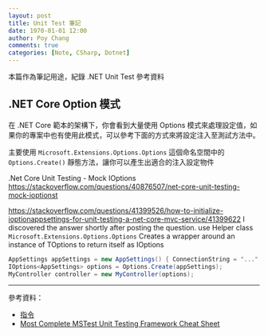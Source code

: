 ```yaml
---
layout: post
title: Unit Test 筆記
date: 1970-01-01 12:00
author: Poy Chang
comments: true
categories: [Note, CSharp, Dotnet]
---
```


本篇作為筆記用途，紀錄 .NET Unit Test 參考資料


## .NET Core Option 模式

在 .NET Core 範本的架構下，你會看到大量使用 Options 模式來處理設定值，如果你的專案中也有使用此模式，可以參考下面的方式來將設定注入至測試方法中。

主要使用 `Microsoft.Extensions.Options.Options` 這個命名空間中的 `Options.Create()` 靜態方法，讓你可以產生出適合的注入設定物件

.Net Core Unit Testing - Mock IOptions<T>
https://stackoverflow.com/questions/40876507/net-core-unit-testing-mock-ioptionst


https://stackoverflow.com/questions/41399526/how-to-initialize-ioptionappsettings-for-unit-testing-a-net-core-mvc-service/41399622
I discovered the answer shortly after posting the question.
use Helper class `Microsoft.Extensions.Options.Options`
Creates a wrapper around an instance of TOptions to return itself as IOptions

```csharp
AppSettings appSettings = new AppSettings() { ConnectionString = "..." };
IOptions<AppSettings> options = Options.Create(appSettings);
MyController controller = new MyController(options);
```

---

參考資料：

- [指令](https://blog.yowko.com/unit-test-initialize-cleanup/)
- [Most Complete MSTest Unit Testing Framework Cheat Sheet](https://www.automatetheplanet.com/mstest-cheat-sheet/)

